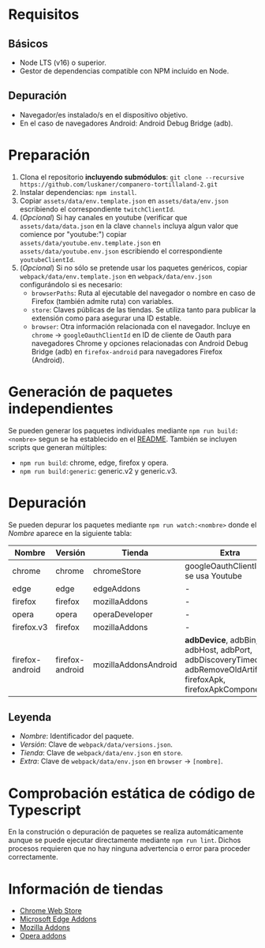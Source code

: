 # Requisitos

## Básicos

* Node LTS (v16) o superior.
* Gestor de dependencias compatible con NPM incluído en Node.

## Depuración

* Navegador/es instalado/s en el dispositivo objetivo.
* En el caso de navegadores Android: Android Debug Bridge (adb).

# Preparación

1. Clona el repositorio **incluyendo submódulos**: `git clone --recursive https://github.com/luskaner/companero-tortillaland-2.git`
1. Instalar dependencias: `npm install`.
1. Copiar `assets/data/env.template.json` en `assets/data/env.json` escribiendo el correspondiente `twitchClientId`.
1. (*Opcional*) Si hay canales en youtube (verificar que `assets/data/data.json` en la clave `channels` incluya algun valor que comience por "youtube:") copiar `assets/data/youtube.env.template.json` en `assets/data/youtube.env.json` escribiendo el correspondiente `youtubeClientId`.
1. (*Opcional*) Si no sólo se pretende usar los paquetes genéricos, copiar `webpack/data/env.template.json` en `webpack/data/env.json` configurándolo si es necesario:
    * `browserPaths`: Ruta al ejecutable del navegador o nombre en caso de Firefox (también admite ruta) con variables.
    * `store`: Claves públicas de las tiendas. Se utiliza tanto para publicar la extensión como para asegurar una ID estable.
    * `browser`: Otra información relacionada con el navegador. Incluye en `chrome` -> `googleOauthClientId` en ID de cliente de Oauth para navegadores Chrome y opciones relacionadas con Android Debug Bridge (adb) en `firefox-android` para navegadores Firefox (Android).

# Generación de paquetes independientes

Se pueden generar los paquetes individuales mediante `npm run build:<nombre>` segun se ha establecido en el [README](README.md#paquete-independiente). 
También se incluyen scripts que generan múltiples:
* `npm run build`: chrome, edge, firefox y opera.
* `npm run build:generic`: generic.v2 y generic.v3.

# Depuración



Se pueden depurar los paquetes mediante `npm run watch:<nombre>` donde el *Nombre* aparece en la siguiente tabla:

| Nombre         | Versión         | Tienda               | Extra                                                                                                                |
|-----------------|-----------------|----------------------|----------------------------------------------------------------------------------------------------------------------|
| chrome          | chrome          | chromeStore          | googleOauthClientId si se usa Youtube                                                                                |
| edge            | edge            | edgeAddons           | -                                                                                                                    |
| firefox         | firefox         | mozillaAddons        | -                                                                                                                    |
| opera           | opera           | operaDeveloper       | -                                                                                                                    |
| firefox.v3      | firefox         | mozillaAddons        | -                                                                                                                    |
| firefox-android | firefox-android | mozillaAddonsAndroid | **adbDevice**, adbBin, adbHost, adbPort, adbDiscoveryTimeout, adbRemoveOldArtifacts, firefoxApk, firefoxApkComponent |

## Leyenda

* *Nombre*: Identificador del paquete.
* *Versión*: Clave de `webpack/data/versions.json`.
* *Tienda*: Clave de `webpack/data/env.json` en `store`.
* *Extra*: Clave de `webpack/data/env.json` en `browser` -> `[nombre]`.

# Comprobación estática de código de Typescript

En la construción o depuración de paquetes se realiza automáticamente aunque se puede ejecutar directamente mediante `npm run lint`. Dichos procesos requieren que no hay ninguna advertencia o error para proceder correctamente.

# Información de tiendas

* [Chrome Web Store](./info_stores/ChromeWebStore/ChromeWebStore.md)
* [Microsoft Edge Addons](./info_stores/EdgeAddons/EdgeAddons.md)
* [Mozilla Addons](./info_stores/MozillaAddons/MozillaAddons.md)
* [Opera addons](./info_stores/OperaAddons/OperaAddons.md)
